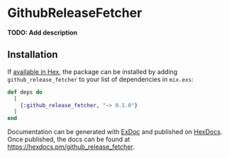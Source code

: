 # GithubReleaseFetcher

**TODO: Add description**

## Installation

If [available in Hex](https://hex.pm/docs/publish), the package can be installed
by adding `github_release_fetcher` to your list of dependencies in `mix.exs`:

```elixir
def deps do
  [
    {:github_release_fetcher, "~> 0.1.0"}
  ]
end
```

Documentation can be generated with [ExDoc](https://github.com/elixir-lang/ex_doc)
and published on [HexDocs](https://hexdocs.pm). Once published, the docs can
be found at <https://hexdocs.pm/github_release_fetcher>.

